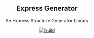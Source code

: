 <h2 align="center">Express Generator</h2>

<p align="center">An Express Structure Generator Library</p>
<p align="center">
  <a href="https://travis-ci.org/lucasmori/express-generator">
     <img alt="build" src="https://travis-ci.org/lucasmori/express-generator.svg?branch=master"></a>
</p>
